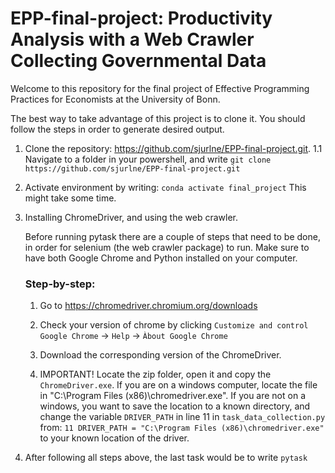 # EPP-final-project: Productivity Analysis with a Web Crawler Collecting Governmental Data
Welcome to this repository for the final project of Effective Programming Practices for Economists at the University of Bonn.

The best way to take advantage of this project is to clone it. You should follow the steps in order to generate
desired output.

1. Clone the repository: https://github.com/sjurlne/EPP-final-project.git. 
    1.1 Navigate to a folder in your powershell, and write 
    ```git clone https://github.com/sjurlne/EPP-final-project.git```

2. Activate environment by writing: 
    ```conda activate final_project``` 
    This might take some time.


3. Installing ChromeDriver, and using the web crawler.

    Before running pytask there are a couple of steps that need to be done, in order for selenium (the web crawler package) to run. Make sure to have both Google Chrome and Python installed on your computer.

    ### Step-by-step:

    1. Go to https://chromedriver.chromium.org/downloads
    
    2. Check your version of chrome by clicking 
        ```Customize and control Google Chrome``` -> ```Help``` -> ```Àbout Google Chrome```

    3. Download the corresponding version of the ChromeDriver.

    4. IMPORTANT! Locate the zip folder, open it and copy the ```ChromeDriver.exe```. If you are on a windows
    computer, locate the file in "C:\Program Files (x86)\chromedriver.exe". If you are not on a windows, you want to save the location to a known directory, and change the variable ```DRIVER_PATH``` in line 11 in ```task_data_collection.py``` from:
    ```11 DRIVER_PATH = "C:\Program Files (x86)\chromedriver.exe"```
    to your known location of the driver.

4. After following all steps above, the last task would be to write ```pytask```